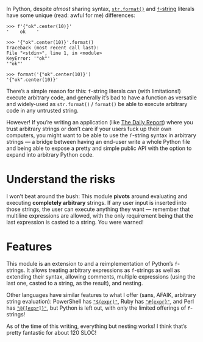 In Python, despite *almost* sharing syntax, [`str.format()`][strformat] and
[`f`-string][fstring] literals have some unique (read: awful for me) differences:

    >>> f'{"ok".center(10)}'
    '    ok    '

    >>> '{"ok".center(10)}'.format()
    Traceback (most recent call last):
    File "<stdin>", line 1, in <module>
    KeyError: '"ok"'
    '"ok"'

    >>> format('{"ok".center(10)}')
    '{"ok".center(10)}'

There’s a simple reason for this: `f`-string literals can (with limitations!)
execute arbitrary code, and generally it’s bad to have a function as versatile
and widely-used as `str.format()` / `format()` be able to execute arbitrary code
in any untrusted string.

However! If you’re writing an application (like [The Daily Report][dailyreport])
where you trust arbitrary strings or don’t care if your users fuck up their own
computers, you might want to be able to use the `f`-string syntax in arbitrary
strings — a bridge between having an end-user write a whole Python file and
being able to expose a pretty and simple public API with the option to expand
into arbitrary Python code.

# Understand the risks

I won’t beat around the bush: This module **pivots** around evaluating and
executing **completely arbitrary** strings. If any user input is inserted into
those strings, the user can execute anything they want — remember that multiline
expressions are allowed, with the only requirement being that the last
expression is casted to a string. You were warned!

# Features

This module is an extension to and a reimplementation of Python’s `f`-strings.
It allows treating arbitrary expressions as `f`-strings as well as extending
their syntax, allowing comments, multiple expressions (using the last one,
casted to a string, as the result), and nesting.

Other languages have similar features to what I offer (sans, AFAIK, arbitrary
string evaluation): PowerShell has [`"$(expr)"`][powershellexpr], Ruby has
[`"#{expr}"`][rubyexpr], and Perl has [`"@{[expr]}"`][perlexpr], but Python is
left out, with only the limited offerings of `f`-strings!

As of the time of this writing, everything but nesting works! I think that’s
pretty fantastic for about 120 SLOC!

[strformat]: https://docs.python.org/3/library/stdtypes.html#str.format
[fstring]: https://docs.python.org/3/reference/lexical_analysis.html#f-strings
[powershellexpr]: https://ss64.com/ps/syntax-operators.html
[rubyexpr]: http://fullybaked.co.uk/articles/tip-ruby-string-interpolation-with-hashes
[perlexpr]: https://stackoverflow.com/a/3939925/5719760
[dailyreport]: https://github.com/9999years/daily-report
